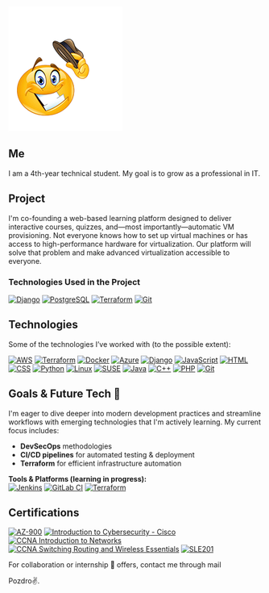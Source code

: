 <img src="Howdy.png" alt="Howdy">

## Me
I am a 4th-year technical student. My goal is to grow as a professional in IT.

## Project 
I'm co-founding a web-based learning platform designed to deliver interactive courses, quizzes, and—most importantly—automatic VM provisioning. Not everyone knows how to set up virtual machines or has access to high-performance hardware for virtualization. Our platform will solve that problem and make advanced virtualization accessible to everyone.

### Technologies Used in the Project
[![Django](https://img.shields.io/badge/Django-092E20?style=flat-square&logo=django&logoColor=white)](https://www.djangoproject.com) [![PostgreSQL](https://img.shields.io/badge/PostgreSQL-336791?style=flat-square&logo=postgresql&logoColor=white)](https://www.postgresql.org) [![Terraform](https://img.shields.io/badge/Terraform-7B42B6?style=flat-square&logo=terraform&logoColor=white)](https://www.terraform.io) [![Git](https://img.shields.io/badge/Git-F05032?style=flat-square&logo=git&logoColor=white)](https://git-scm.com)

## Technologies
Some of the technologies I’ve worked with (to the possible extent):

[![AWS](https://img.shields.io/badge/AWS-232F3E?style=flat&logo=amazon-aws&logoColor=white)](https://aws.amazon.com) [![Terraform](https://img.shields.io/badge/Terraform-7B42B6?style=flat&logo=terraform&logoColor=white)](https://www.terraform.io) [![Docker](https://img.shields.io/badge/Docker-2496ED?style=flat&logo=docker&logoColor=white)](https://www.docker.com) [![Azure](https://img.shields.io/badge/Azure-0089D6?style=flat&logo=microsoft-azure&logoColor=white)](https://azure.microsoft.com) [![Django](https://img.shields.io/badge/Django-092E20?style=flat&logo=django&logoColor=white)](https://www.djangoproject.com) [![JavaScript](https://img.shields.io/badge/JavaScript-F7DF1E?style=flat&logo=javascript&logoColor=black)](https://developer.mozilla.org/en-US/docs/Web/JavaScript) [![HTML](https://img.shields.io/badge/HTML-E34F26?style=flat&logo=html5&logoColor=white)](https://developer.mozilla.org/en-US/docs/Web/HTML) [![CSS](https://img.shields.io/badge/CSS-1572B6?style=flat&logo=css3&logoColor=white)](https://developer.mozilla.org/en-US/docs/Web/CSS) [![Python](https://img.shields.io/badge/Python-3776AB?style=flat&logo=python&logoColor=white)](https://www.python.org) [![Linux](https://img.shields.io/badge/Linux-FCC624?style=flat&logo=linux&logoColor=black)](https://www.kernel.org) [![SUSE](https://img.shields.io/badge/SUSE-3E9E3E?style=flat&logo=suse&logoColor=white)](https://www.suse.com) [![Java](https://img.shields.io/badge/java-%23ED8B00.svg?style=flat&logo=openjdk&logoColor=white)](https://www.oracle.com/java) [![C++](https://img.shields.io/badge/C%2B%2B-00599C?style=flat&logo=c%2B%2B&logoColor=white)](https://isocpp.org) [![PHP](https://img.shields.io/badge/PHP-777BB4?style=flat&logo=php&logoColor=white)](https://www.php.net) [![Git](https://img.shields.io/badge/Git-F05032?style=flat&logo=git&logoColor=white)](https://git-scm.com)

## Goals & Future Tech 🎯
I'm eager to dive deeper into modern development practices and streamline workflows with emerging technologies that I'm actively learning. My current focus includes:
- **DevSecOps** methodologies  
- **CI/CD pipelines** for automated testing & deployment  
- **Terraform** for efficient infrastructure automation

**Tools & Platforms (learning in progress):**  
[![Jenkins](https://img.shields.io/badge/Jenkins-D24939?style=flat&logo=jenkins&logoColor=white)](https://jenkins.io) [![GitLab CI](https://img.shields.io/badge/GitLab_CI-FC6D26?style=flat&logo=gitlab&logoColor=white)](https://about.gitlab.com/) [![Terraform](https://img.shields.io/badge/Terraform-7B42B6?style=flat&logo=terraform&logoColor=white)](https://www.terraform.io)

## Certifications
[![AZ-900](https://img.shields.io/badge/AZ--900-0078D4?style=flat&logo=microsoft-azure&logoColor=white)](https://learn.microsoft.com/en-us/certifications/azure-fundamentals) [![Introduction to Cybersecurity - Cisco](https://img.shields.io/badge/Introduction%20to%20Cybersecurity-003B5C?style=flat&logo=cisco&logoColor=white)](https://www.netacad.com/courses/introduction-to-cybersecurity) [![CCNA Introduction to Networks](https://img.shields.io/badge/CCNA%20Intro%20to%20Networks-006D8C?style=flat&logo=cisco&logoColor=white)](https://www.netacad.com/courses/networking/ccna-introduction-networks) [![CCNA Switching Routing and Wireless Essentials](https://img.shields.io/badge/CCNA%20Switching%20Routing%20and%20Wireless%20Essentials-006D8C?style=flat&logo=cisco&logoColor=white)](https://www.netacad.com/courses/networking/ccna-switching-routing-wireless-essentials) [![SLE201](https://img.shields.io/badge/SLE201-4B92DB?style=flat&logo=suse&logoColor=white)](https://www.suse.com/training/course/sle201v15/)

For collaboration or internship 👀 offers, contact me through mail

Pozdro✌️.
